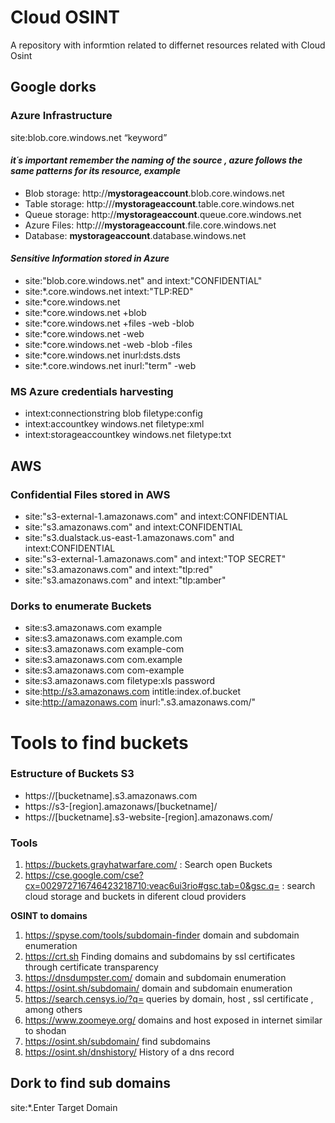 # Cloud OSINT

A repository with informtion related to differnet resources related with Cloud Osint

## **Google dorks**

### **Azure Infrastructure**

site:blob.core.windows.net “keyword” 

#### *it´s important remember the naming of the source , azure follows the same patterns for its resource, example*

* Blob storage: http://**mystorageaccount**.blob.core.windows.net
* Table storage: http:///**mystorageaccount**.table.core.windows.net
* Queue storage: http://**mystorageaccount**.queue.core.windows.net
* Azure Files: http:///**mystorageaccount**.file.core.windows.net
* Database: **mystorageaccount**.database.windows.net

#### *Sensitive Information stored in Azure*
* site:"blob.core.windows.net" and intext:"CONFIDENTIAL"
* site:*.core.windows.net intext:"TLP:RED"
* site:*core.windows.net
* site:*core.windows.net +blob
* site:*core.windows.net +files -web -blob
* site:*core.windows.net -web
* site:*core.windows.net -web -blob -files
* site:*core.windows.net inurl:dsts.dsts
* site:*.core.windows.net inurl:"term" -web

### MS Azure credentials harvesting

* intext:connectionstring blob filetype:config
* intext:accountkey windows.net filetype:xml
* intext:storageaccountkey windows.net filetype:txt

## **AWS**

### **Confidential Files stored in AWS**

* site:"s3-external-1.amazonaws.com" and intext:CONFIDENTIAL
* site:"s3.amazonaws.com" and intext:CONFIDENTIAL
* site:"s3.dualstack.us-east-1.amazonaws.com" and intext:CONFIDENTIAL
* site:"s3-external-1.amazonaws.com" and intext:"TOP SECRET"
* site:"s3.amazonaws.com" and intext:"tlp:red"
* site:"s3.amazonaws.com" and intext:"tlp:amber"

### **Dorks to enumerate Buckets**

* site:s3.amazonaws.com example
* site:s3.amazonaws.com example.com
* site:s3.amazonaws.com example-com
* site:s3.amazonaws.com com.example
* site:s3.amazonaws.com com-example
* site:s3.amazonaws.com filetype:xls password
* site:http://s3.amazonaws.com intitle:index.of.bucket
* site:http://amazonaws.com inurl:".s3.amazonaws.com/"

# Tools to find buckets

### **Estructure of Buckets S3**

* https://[bucketname].s3.amazonaws.com
* https://s3-[region].amazonaws/[bucketname]/
* https://[bucketname].s3-website-[region].amazonaws.com/


### **Tools**

1. https://buckets.grayhatwarfare.com/ : Search open Buckets
2. https://cse.google.com/cse?cx=002972716746423218710:veac6ui3rio#gsc.tab=0&gsc.q= : search cloud storage and buckets in diferent cloud providers

**OSINT to domains**


1. https://spyse.com/tools/subdomain-finder domain and subdomain enumeration 
2. https://crt.sh Finding domains and subdomains by ssl certificates through certificate transparency
3. https://dnsdumpster.com/ domain and subdomain enumeration 
4. https://osint.sh/subdomain/ domain and subdomain enumeration 
5. https://search.censys.io/?q= queries by domain, host , ssl certificate , among others
6. https://www.zoomeye.org/ domains and host exposed in internet similar to shodan
7. https://osint.sh/subdomain/ find subdomains 
8. https://osint.sh/dnshistory/ History of a dns record

## Dork to find sub domains

site:*.Enter Target Domain
